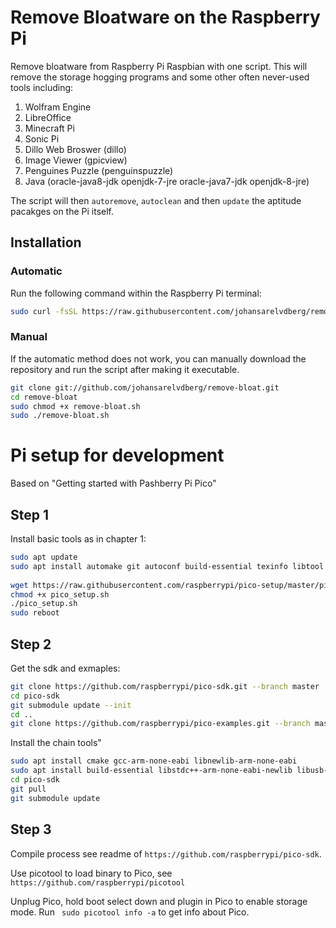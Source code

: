 # Remove Bloatware on the Raspberry Pi
Remove bloatware from Raspberry Pi Raspbian with one script. This will remove the storage hogging programs and some other often never-used tools including:

1. Wolfram Engine
2. LibreOffice
3. Minecraft Pi
4. Sonic Pi 
5. Dillo Web Broswer (dillo)
6. Image Viewer (gpicview)
7. Penguines Puzzle (penguinspuzzle)
8. Java (oracle-java8-jdk openjdk-7-jre oracle-java7-jdk openjdk-8-jre)

The script will then `autoremove`, `autoclean` and then `update` the aptitude pacakges on the Pi itself.

## Installation

### Automatic
Run the following command within the Raspberry Pi terminal:

```bash
sudo curl -fsSL https://raw.githubusercontent.com/johansarelvdberg/remove-bloat/master/remove-bloat.sh | bash
```

### Manual
If the automatic method does not work, you can manually download the repository and run the script after making it executable.

```bash
git clone git://github.com/johansarelvdberg/remove-bloat.git
cd remove-bloat
sudo chmod +x remove-bloat.sh
sudo ./remove-bloat.sh
```


# Pi setup for development

Based on "Getting started with Pashberry Pi Pico"

## Step 1
Install basic tools as in chapter 1:
```bash
sudo apt update
sudo apt install automake git autoconf build-essential texinfo libtool libftdi-dev libusb-1.0-0-dev libusb-1.0-0-dev
 
wget https://raw.githubusercontent.com/raspberrypi/pico-setup/master/pico_setup.sh
chmod +x pico_setup.sh
./pico_setup.sh
sudo reboot
```

## Step 2
Get the sdk and exmaples:
```bash
git clone https://github.com/raspberrypi/pico-sdk.git --branch master
cd pico-sdk
git submodule update --init
cd ..
git clone https://github.com/raspberrypi/pico-examples.git --branch master
```
Install the chain tools"
```bash
sudo apt install cmake gcc-arm-none-eabi libnewlib-arm-none-eabi
sudo apt install build-essential libstdc++-arm-none-eabi-newlib libusb-1.0-0-dev
cd pico-sdk
git pull
git submodule update
```


## Step 3

Compile process see readme of `https://github.com/raspberrypi/pico-sdk`.

Use picotool to load binary to Pico, see `https://github.com/raspberrypi/picotool`

Unplug Pico, hold boot select down and plugin in Pico to enable storage mode. Run ` sudo picotool info -a`
to get info about Pico.
